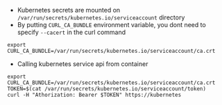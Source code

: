 
- Kubernetes secrets are mounted on `/var/run/secrets/kubernetes.io/serviceaccount` directory
- By putting `CURL_CA_BUNDLE` environment variable, you dont need to specify `--cacert` in the curl command
```console
export CURL_CA_BUNDLE=/var/run/secrets/kubernetes.io/serviceaccount/ca.crt
```
- Calling kubernetes service api from container
```console
export CURL_CA_BUNDLE=/var/run/secrets/kubernetes.io/serviceaccount/ca.crt
TOKEN=$(cat /var/run/secrets/kubernetes.io/serviceaccount/token)
curl -H "Athorization: Bearer $TOKEN" https://kubernetes
```